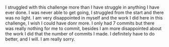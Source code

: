 I struggled with this challenge more than I have struggle in anything I have ever done. I was never able to get going, I struggled from the start and there was no light. I am very disappointed in myself and the work I did here in this challenge, I wish I could have donr more. I only had 7 commits but there was really nothing for me to commit, besides I am more disappointed about the work I did that the number of commits I made. I definitely have to do better, and I will. I am really sorry.
